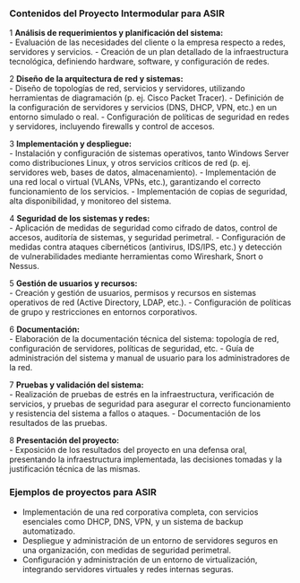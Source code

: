 
### Contenidos del Proyecto Intermodular para ASIR

1 **Análisis de requerimientos y planificación del sistema:**    
    - Evaluación de las necesidades del cliente o la empresa respecto a redes, servidores y servicios.
    - Creación de un plan detallado de la infraestructura tecnológica, definiendo hardware, software, y configuración de redes.
    
2 **Diseño de la arquitectura de red y sistemas:**    
    - Diseño de topologías de red, servicios y servidores, utilizando herramientas de diagramación (p. ej. Cisco Packet Tracer).
    - Definición de la configuración de servidores y servicios (DNS, DHCP, VPN, etc.) en un entorno simulado o real.
    - Configuración de políticas de seguridad en redes y servidores, incluyendo firewalls y control de accesos.
    
3 **Implementación y despliegue:**    
    - Instalación y configuración de sistemas operativos, tanto Windows Server como distribuciones Linux, y otros servicios críticos de red (p. ej. servidores web, bases de datos, almacenamiento).
    - Implementación de una red local o virtual (VLANs, VPNs, etc.), garantizando el correcto funcionamiento de los servicios.
    - Implementación de copias de seguridad, alta disponibilidad, y monitoreo del sistema.
    
4 **Seguridad de los sistemas y redes:**    
    - Aplicación de medidas de seguridad como cifrado de datos, control de accesos, auditoría de sistemas, y seguridad perimetral.
    - Configuración de medidas contra ataques cibernéticos (antivirus, IDS/IPS, etc.) y detección de vulnerabilidades mediante herramientas como Wireshark, Snort o Nessus.
    
5 **Gestión de usuarios y recursos:**    
    - Creación y gestión de usuarios, permisos y recursos en sistemas operativos de red (Active Directory, LDAP, etc.).
    - Configuración de políticas de grupo y restricciones en entornos corporativos.
    
6 **Documentación:**    
    - Elaboración de la documentación técnica del sistema: topología de red, configuración de servidores, políticas de seguridad, etc.
    - Guía de administración del sistema y manual de usuario para los administradores de la red.
    
7 **Pruebas y validación del sistema:**    
    - Realización de pruebas de estrés en la infraestructura, verificación de servicios, y pruebas de seguridad para asegurar el correcto funcionamiento y resistencia del sistema a fallos o ataques.
    - Documentación de los resultados de las pruebas.
    
8 **Presentación del proyecto:**    
    - Exposición de los resultados del proyecto en una defensa oral, presentando la infraestructura implementada, las decisiones tomadas y la justificación técnica de las mismas.

### Ejemplos de proyectos para ASIR

- Implementación de una red corporativa completa, con servicios esenciales como DHCP, DNS, VPN, y un sistema de backup automatizado.
- Despliegue y administración de un entorno de servidores seguros en una organización, con medidas de seguridad perimetral.
- Configuración y administración de un entorno de virtualización, integrando servidores virtuales y redes internas seguras.